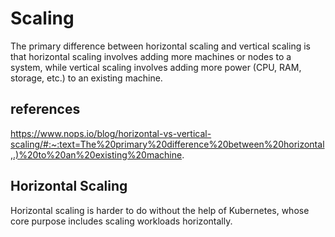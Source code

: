 # Scaling

The primary difference between horizontal scaling and vertical scaling is that horizontal scaling involves adding more machines or nodes to a system, while vertical scaling involves adding more power (CPU, RAM, storage, etc.) to an existing machine.

## references

<https://www.nops.io/blog/horizontal-vs-vertical-scaling/#:~:text=The%20primary%20difference%20between%20horizontal,.)%20to%20an%20existing%20machine>.

## Horizontal Scaling

Horizontal scaling is harder to do without the help of Kubernetes, whose core purpose includes scaling workloads horizontally.
